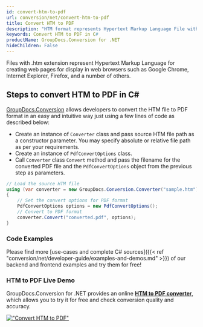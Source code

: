 ```yaml
---
id: convert-htm-to-pdf
url: conversion/net/convert-htm-to-pdf
title: Convert HTM to PDF
description: "HTM format represents Hypertext Markup Language File with .htm extension. Learn how to convert HTM to PDF file programmatically in C# language using GroupDocs.Conversion for .NET library."
keywords: Convert HTM to PDF in C#
productName: GroupDocs.Conversion for .NET
hideChildren: False
---
```


Files with .htm extension represent Hypertext Markup Language for creating web pages for display in web browsers such as Google Chrome, Internet Explorer, Firefox, and a number of others.

## Steps to convert HTM to PDF in C#

[GroupDocs.Conversion](https://products.groupdocs.com/conversion/net) allows developers to convert the HTM file to PDF format in an easy and intuitive way just using a few lines of code as described below:

* Create an instance of `Converter` class and pass source HTM file path as a constructor parameter. You may specify absolute or relative file path as per your requirements. 
* Create an instance of `PdfConvertOptions` class.
* Call `Converter` class `Convert` method and pass the filename for the converted PDF file and the `PdfConvertOptions` object from the previous step as parameters.

```csharp
// Load the source HTM file
using (var converter = new GroupDocs.Conversion.Converter("sample.htm"))
{
    // Set the convert options for PDF format
    PdfConvertOptions options = new PdfConvertOptions();
    // Convert to PDF format
    converter.Convert("converted.pdf", options);
}
```

### Code Examples

Please find more [use-cases and complete C# sources]({{< ref "conversion/net/developer-guide/examples-and-demos.md" >}}) of our backend and frontend examples and try them for free!

### HTM to PDF Live Demo

GroupDocs.Conversion for .NET provides an online [**HTM to PDF converter**](https://products.groupdocs.app/conversion/htm-to-pdf), which allows you to try it for free and check conversion quality and accuracy.

[!["Convert HTM to PDF"](conversion/net/images/convert-htm-to-pdf.png)](https://products.groupdocs.app/conversion/htm-to-pdf)